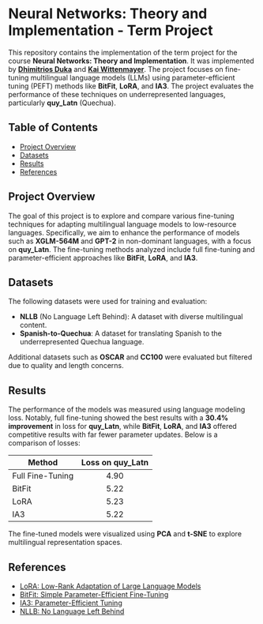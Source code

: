 # Neural Networks: Theory and Implementation - Term Project

This repository contains the implementation of the term project for the course **Neural Networks: Theory and Implementation**. It was implemented by [**Dhimitrios Duka**](dhimitrios.duka1@gmail.com) and [**Kai Wittenmayer**](kawi00002@uni-saarland.de). The project focuses on fine-tuning multilingual language models (LLMs) using parameter-efficient tuning (PEFT) methods like **BitFit**, **LoRA**, and **IA3**. The project evaluates the performance of these techniques on underrepresented languages, particularly **quy_Latn** (Quechua).

## Table of Contents
- [Project Overview](#project-overview)
- [Datasets](#datasets)
- [Results](#results)
- [References](#references)

## Project Overview
The goal of this project is to explore and compare various fine-tuning techniques for adapting multilingual language models to low-resource languages. Specifically, we aim to enhance the performance of models such as **XGLM-564M** and **GPT-2** in non-dominant languages, with a focus on **quy_Latn**. The fine-tuning methods analyzed include full fine-tuning and parameter-efficient approaches like **BitFit**, **LoRA**, and **IA3**.

## Datasets
The following datasets were used for training and evaluation:
- **NLLB** (No Language Left Behind): A dataset with diverse multilingual content.
- **Spanish-to-Quechua**: A dataset for translating Spanish to the underrepresented Quechua language.

Additional datasets such as **OSCAR** and **CC100** were evaluated but filtered due to quality and length concerns.

## Results
The performance of the models was measured using language modeling loss. Notably, full fine-tuning showed the best results with a **30.4% improvement** in loss for **quy_Latn**, while **BitFit**, **LoRA**, and **IA3** offered competitive results with far fewer parameter updates. Below is a comparison of losses:

| Method        | Loss on quy_Latn |
| ------------- |:----------------:|
| Full Fine-Tuning | 4.90 |
| BitFit         | 5.22 |
| LoRA           | 5.23 |
| IA3            | 5.22 |

The fine-tuned models were visualized using **PCA** and **t-SNE** to explore multilingual representation spaces.

## References
- [LoRA: Low-Rank Adaptation of Large Language Models](https://arxiv.org/abs/2106.09685)
- [BitFit: Simple Parameter-Efficient Fine-Tuning](https://arxiv.org/abs/2106.10199)
- [IA3: Parameter-Efficient Tuning](https://arxiv.org/abs/2205.05638)
- [NLLB: No Language Left Behind](https://arxiv.org/abs/2207.04672)
